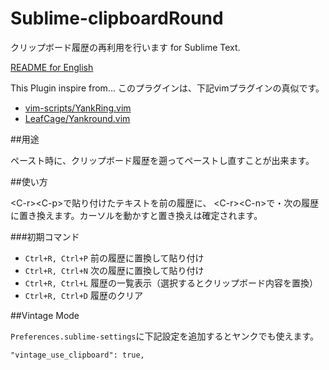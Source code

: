 Sublime-clipboardRound
======================

クリップボード履歴の再利用を行います for Sublime Text.

[README for English](https://github.com/tgfjt/Sublime-clipboardRound/blob/master/README.en.md)


This Plugin inspire from...
このプラグインは、下記vimプラグインの真似です。

* [vim-scripts/YankRing.vim](https://github.com/vim-scripts/YankRing.vim)
* [LeafCage/Yankround.vim](https://github.com/LeafCage/yankround.vim)

##用途

ペースト時に、クリップボード履歴を遡ってペーストし直すことが出来ます。

##使い方

&lt;C-r&gt;&lt;C-p&gt;で貼り付けたテキストを前の履歴に、
&lt;C-r&gt;&lt;C-n&gt;で・次の履歴に置き換えます。カーソルを動かすと置き換えは確定されます。 

###初期コマンド

*  `Ctrl+R, Ctrl+P` 前の履歴に置換して貼り付け
*  `Ctrl+R, Ctrl+N` 次の履歴に置換して貼り付け
*  `Ctrl+R, Ctrl+L` 履歴の一覧表示（選択するとクリップボード内容を置換）
*  `Ctrl+R, Ctrl+D` 履歴のクリア
 

##Vintage Mode

`Preferences.sublime-settings`に下記設定を追加するとヤンクでも使えます。

```
"vintage_use_clipboard": true,
```